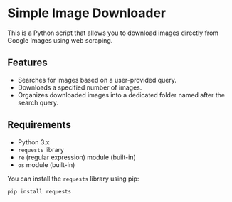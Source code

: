 # Simple Image Downloader

This is a Python script that allows you to download images directly from Google Images using web scraping.

## Features

* Searches for images based on a user-provided query.
* Downloads a specified number of images.
* Organizes downloaded images into a dedicated folder named after the search query.

## Requirements

* Python 3.x
* `requests` library
* `re` (regular expression) module (built-in)
* `os` module (built-in)

You can install the `requests` library using pip:

```bash
pip install requests

